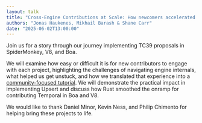 ```yaml
---
layout: talk
title: "Cross-Engine Contributions at Scale: How newcomers accelerated Temporal and Upsert in SpiderMonkey, V8, and Boa"
authors: "Jonas Haukenes, Mikhail Barash & Shane Carr"
date: "2025-06-02T13:00:00"
---
```


Join us for a story through our journey implementing TC39 proposals in SpiderMonkey, V8, and Boa.

We will examine how easy or difficult it is for new contributors to engage with each project, highlighting the challenges of navigating engine internals, what helped us get unstuck, and how we translated that experience into a [community-focused tutorial](https://bldl.github.io/upsert-tutorial/). We will demonstrate the practical impact in implementing Upsert and discuss how Rust smoothed the onramp for contributing Temporal in Boa and V8.

We would like to thank Daniel Minor, Kevin Ness, and Philip Chimento for helping bring these projects to life.

